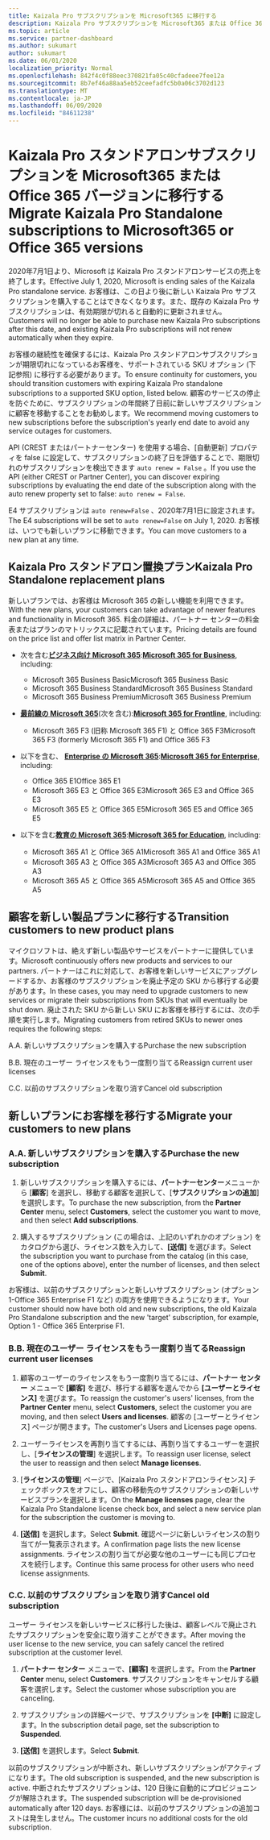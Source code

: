 ```yaml
---
title: Kaizala Pro サブスクリプションを Microsoft365 に移行する
description: Kaizala Pro サブスクリプションを Microsoft365 または Office 365 バージョンに移行する方法について説明します。
ms.topic: article
ms.service: partner-dashboard
ms.author: sukumart
author: sukumart
ms.date: 06/01/2020
localization_priority: Normal
ms.openlocfilehash: 842f4c0f88eec370821fa05c40cfadeee7fee12a
ms.sourcegitcommit: 8b7ef46a88aa5eb52ceefadfc5b0a06c3702d123
ms.translationtype: MT
ms.contentlocale: ja-JP
ms.lasthandoff: 06/09/2020
ms.locfileid: "84611238"
---
```

# <a name="migrate-kaizala-pro-standalone-subscriptions-to-microsoft365-or-office-365-versions"></a><span data-ttu-id="887c2-103">Kaizala Pro スタンドアロンサブスクリプションを Microsoft365 または Office 365 バージョンに移行する</span><span class="sxs-lookup"><span data-stu-id="887c2-103">Migrate Kaizala Pro Standalone subscriptions to Microsoft365 or Office 365 versions</span></span>

<span data-ttu-id="887c2-104">2020年7月1日より、Microsoft は Kaizala Pro スタンドアロンサービスの売上を終了します。</span><span class="sxs-lookup"><span data-stu-id="887c2-104">Effective July 1, 2020, Microsoft is ending sales of the Kaizala Pro standalone service.</span></span> <span data-ttu-id="887c2-105">お客様は、この日より後に新しい Kaizala Pro サブスクリプションを購入することはできなくなります。また、既存の Kaizala Pro サブスクリプションは、有効期限が切れると自動的に更新されません。</span><span class="sxs-lookup"><span data-stu-id="887c2-105">Customers will no longer be able to purchase new Kaizala Pro subscriptions after this date, and existing Kaizala Pro subscriptions will not renew automatically when they expire.</span></span>

<span data-ttu-id="887c2-106">お客様の継続性を確保するには、Kaizala Pro スタンドアロンサブスクリプションが期限切れになっているお客様を、サポートされている SKU オプション (下記参照) に移行する必要があります。</span><span class="sxs-lookup"><span data-stu-id="887c2-106">To ensure continuity for customers, you should transition customers with expiring Kaizala Pro standalone subscriptions to a supported SKU option, listed below.</span></span> <span data-ttu-id="887c2-107">顧客のサービスの停止を防ぐために、サブスクリプションの年間終了日前に新しいサブスクリプションに顧客を移動することをお勧めします。</span><span class="sxs-lookup"><span data-stu-id="887c2-107">We recommend moving customers to new subscriptions before the subscription's yearly end date to avoid any service outages for customers.</span></span>

<span data-ttu-id="887c2-108">API (CREST またはパートナーセンター) を使用する場合、[自動更新] プロパティを false に設定して、サブスクリプションの終了日を評価することで、期限切れのサブスクリプションを検出できます `auto renew = False` 。</span><span class="sxs-lookup"><span data-stu-id="887c2-108">If you use the API (either CREST or Partner Center), you can discover expiring subscriptions by evaluating the end date of the subscription along with the auto renew property set to false: `auto renew = False`.</span></span>

<span data-ttu-id="887c2-109">E4 サブスクリプションは `auto renew=False` 、2020年7月1日に設定されます。</span><span class="sxs-lookup"><span data-stu-id="887c2-109">The E4 subscriptions will be set to `auto renew=False` on July 1, 2020.</span></span> <span data-ttu-id="887c2-110">お客様は、いつでも新しいプランに移動できます。</span><span class="sxs-lookup"><span data-stu-id="887c2-110">You can move customers to a new plan at any time.</span></span>

## <a name="kaizala-pro-standalone-replacement-plans"></a><span data-ttu-id="887c2-111">Kaizala Pro スタンドアロン置換プラン</span><span class="sxs-lookup"><span data-stu-id="887c2-111">Kaizala Pro Standalone replacement plans</span></span>

<span data-ttu-id="887c2-112">新しいプランでは、お客様は Microsoft 365 の新しい機能を利用できます。</span><span class="sxs-lookup"><span data-stu-id="887c2-112">With the new plans, your customers can take advantage of newer features and functionality in Microsoft 365.</span></span> <span data-ttu-id="887c2-113">料金の詳細は、パートナー センターの料金表またはプランのマトリックスに記載されています。</span><span class="sxs-lookup"><span data-stu-id="887c2-113">Pricing details are found on the price list and offer list matrix in Partner Center.</span></span>

- <span data-ttu-id="887c2-114">次を含む[**ビジネス向け Microsoft 365**](https://www.microsoft.com/microsoft-365/compare-all-microsoft-365-products?&activetab=tab:primaryr2):</span><span class="sxs-lookup"><span data-stu-id="887c2-114">[**Microsoft 365 for Business**](https://www.microsoft.com/microsoft-365/compare-all-microsoft-365-products?&activetab=tab:primaryr2), including:</span></span>  
   - <span data-ttu-id="887c2-115">Microsoft 365 Business Basic</span><span class="sxs-lookup"><span data-stu-id="887c2-115">Microsoft 365 Business Basic</span></span>
   - <span data-ttu-id="887c2-116">Microsoft 365 Business Standard</span><span class="sxs-lookup"><span data-stu-id="887c2-116">Microsoft 365 Business Standard</span></span>
   - <span data-ttu-id="887c2-117">Microsoft 365 Business Premium</span><span class="sxs-lookup"><span data-stu-id="887c2-117">Microsoft 365 Business Premium</span></span>
    
- <span data-ttu-id="887c2-118">[**最前線の Microsoft 365**](https://www.microsoft.com/microsoft-365/microsoft-365-enterprise-f3?activetab=pivot:overviewtab)(次を含む):</span><span class="sxs-lookup"><span data-stu-id="887c2-118">[**Microsoft 365 for Frontline**](https://www.microsoft.com/microsoft-365/microsoft-365-enterprise-f3?activetab=pivot:overviewtab), including:</span></span>
   - <span data-ttu-id="887c2-119">Microsoft 365 F3 (旧称 Microsoft 365 F1) と Office 365 F3</span><span class="sxs-lookup"><span data-stu-id="887c2-119">Microsoft 365 F3 (formerly Microsoft 365 F1) and Office 365 F3</span></span>
    
- <span data-ttu-id="887c2-120">以下を含む、 [**Enterprise の Microsoft 365**](https://www.microsoft.com/microsoft-365/compare-microsoft-365-enterprise-plans):</span><span class="sxs-lookup"><span data-stu-id="887c2-120">[**Microsoft 365 for Enterprise**](https://www.microsoft.com/microsoft-365/compare-microsoft-365-enterprise-plans), including:</span></span> 
   - <span data-ttu-id="887c2-121">Office 365 E1</span><span class="sxs-lookup"><span data-stu-id="887c2-121">Office 365 E1</span></span>
   - <span data-ttu-id="887c2-122">Microsoft 365 E3 と Office 365 E3</span><span class="sxs-lookup"><span data-stu-id="887c2-122">Microsoft 365 E3 and Office 365 E3</span></span>
   - <span data-ttu-id="887c2-123">Microsoft 365 E5 と Office 365 E5</span><span class="sxs-lookup"><span data-stu-id="887c2-123">Microsoft 365 E5 and Office 365 E5</span></span>

- <span data-ttu-id="887c2-124">以下を含む[**教育の Microsoft 365**](https://www.microsoft.com/education/buy-license/microsoft365):</span><span class="sxs-lookup"><span data-stu-id="887c2-124">[**Microsoft 365 for Education**](https://www.microsoft.com/education/buy-license/microsoft365), including:</span></span> 
    - <span data-ttu-id="887c2-125">Microsoft 365 A1 と Office 365 A1</span><span class="sxs-lookup"><span data-stu-id="887c2-125">Microsoft 365 A1 and Office 365 A1</span></span>
    - <span data-ttu-id="887c2-126">Microsoft 365 A3 と Office 365 A3</span><span class="sxs-lookup"><span data-stu-id="887c2-126">Microsoft 365 A3 and Office 365 A3</span></span>
    - <span data-ttu-id="887c2-127">Microsoft 365 A5 と Office 365 A5</span><span class="sxs-lookup"><span data-stu-id="887c2-127">Microsoft 365 A5 and Office 365 A5</span></span>

## <a name="transition-customers-to-new-product-plans"></a><span data-ttu-id="887c2-128">顧客を新しい製品プランに移行する</span><span class="sxs-lookup"><span data-stu-id="887c2-128">Transition customers to new product plans</span></span>

<span data-ttu-id="887c2-129">マイクロソフトは、絶えず新しい製品やサービスをパートナーに提供しています。</span><span class="sxs-lookup"><span data-stu-id="887c2-129">Microsoft continuously offers new products and services to our partners.</span></span> <span data-ttu-id="887c2-130">パートナーはこれに対応して、お客様を新しいサービスにアップグレードするか、お客様のサブスクリプションを廃止予定の SKU から移行する必要があります。</span><span class="sxs-lookup"><span data-stu-id="887c2-130">In these cases, you may need to upgrade customers to new services or migrate their subscriptions from SKUs that will eventually be shut down.</span></span> <span data-ttu-id="887c2-131">廃止された SKU から新しい SKU にお客様を移行するには、次の手順を実行します。</span><span class="sxs-lookup"><span data-stu-id="887c2-131">Migrating customers from retired SKUs to newer ones requires the following steps:</span></span>

<span data-ttu-id="887c2-132">A.</span><span class="sxs-lookup"><span data-stu-id="887c2-132">A.</span></span> <span data-ttu-id="887c2-133">新しいサブスクリプションを購入する</span><span class="sxs-lookup"><span data-stu-id="887c2-133">Purchase the new subscription</span></span>

<span data-ttu-id="887c2-134">B.</span><span class="sxs-lookup"><span data-stu-id="887c2-134">B.</span></span> <span data-ttu-id="887c2-135">現在のユーザー ライセンスをもう一度割り当てる</span><span class="sxs-lookup"><span data-stu-id="887c2-135">Reassign current user licenses</span></span>

<span data-ttu-id="887c2-136">C.</span><span class="sxs-lookup"><span data-stu-id="887c2-136">C.</span></span> <span data-ttu-id="887c2-137">以前のサブスクリプションを取り消す</span><span class="sxs-lookup"><span data-stu-id="887c2-137">Cancel old subscription</span></span>


## <a name="migrate-your-customers-to-new-plans"></a><span data-ttu-id="887c2-138">新しいプランにお客様を移行する</span><span class="sxs-lookup"><span data-stu-id="887c2-138">Migrate your customers to new plans</span></span>

### <a name="a-purchase-the-new-subscription"></a><span data-ttu-id="887c2-139">A.</span><span class="sxs-lookup"><span data-stu-id="887c2-139">A.</span></span> <span data-ttu-id="887c2-140">新しいサブスクリプションを購入する</span><span class="sxs-lookup"><span data-stu-id="887c2-140">Purchase the new subscription</span></span>

1. <span data-ttu-id="887c2-141">新しいサブスクリプションを購入するには、**パートナーセンター**メニューから [**顧客**] を選択し、移動する顧客を選択して、[**サブスクリプションの追加**] を選択します。</span><span class="sxs-lookup"><span data-stu-id="887c2-141">To purchase the new subscription, from the **Partner Center** menu, select **Customers**, select the customer you want to move, and then select **Add subscriptions**.</span></span>

2. <span data-ttu-id="887c2-142">購入するサブスクリプション (この場合は、上記のいずれかのオプション) をカタログから選び、ライセンス数を入力して、**[送信]** を選びます。</span><span class="sxs-lookup"><span data-stu-id="887c2-142">Select the subscription you want to purchase from the catalog (in this case, one of the options above), enter the number of licenses, and then select **Submit**.</span></span>

<span data-ttu-id="887c2-143">お客様は、以前のサブスクリプションと新しいサブスクリプション (オプション 1-Office 365 Enterprise F1 など) の両方を使用できるようになります。</span><span class="sxs-lookup"><span data-stu-id="887c2-143">Your customer should now have both old and new subscriptions, the old Kaizala Pro Standalone subscription and the new 'target' subscription, for example, Option 1 - Office 365 Enterprise F1.</span></span>

### <a name="b-reassign-current-user-licenses"></a><span data-ttu-id="887c2-144">B.</span><span class="sxs-lookup"><span data-stu-id="887c2-144">B.</span></span> <span data-ttu-id="887c2-145">現在のユーザー ライセンスをもう一度割り当てる</span><span class="sxs-lookup"><span data-stu-id="887c2-145">Reassign current user licenses</span></span>

1. <span data-ttu-id="887c2-146">顧客のユーザーのライセンスをもう一度割り当てるには、**パートナー センター** メニューで **[顧客]** を選び、移行する顧客を選んでから **[ユーザーとライセンス]** を選びます。</span><span class="sxs-lookup"><span data-stu-id="887c2-146">To reassign the customer's users' licenses, from the **Partner Center** menu, select **Customers**, select the customer you are moving, and then select **Users and licenses**.</span></span> <span data-ttu-id="887c2-147">顧客の [ユーザーとライセンス] ページが開きます。</span><span class="sxs-lookup"><span data-stu-id="887c2-147">The customer's Users and Licenses page opens.</span></span>

2. <span data-ttu-id="887c2-148">ユーザーライセンスを再割り当てするには、再割り当てするユーザーを選択し、[**ライセンスの管理**] を選択します。</span><span class="sxs-lookup"><span data-stu-id="887c2-148">To reassign user license, select the user to reassign and then select **Manage licenses**.</span></span>

3. <span data-ttu-id="887c2-149">[**ライセンスの管理**] ページで、[Kaizala Pro スタンドアロンライセンス] チェックボックスをオフにし、顧客の移動先のサブスクリプションの新しいサービスプランを選択します。</span><span class="sxs-lookup"><span data-stu-id="887c2-149">On the **Manage licenses** page, clear the Kaizala Pro Standalone license check box, and select a new service plan for the subscription the customer is moving to.</span></span>

4.  <span data-ttu-id="887c2-150">**[送信]** を選択します。</span><span class="sxs-lookup"><span data-stu-id="887c2-150">Select **Submit**.</span></span> <span data-ttu-id="887c2-151">確認ページに新しいライセンスの割り当てが一覧表示されます。</span><span class="sxs-lookup"><span data-stu-id="887c2-151">A confirmation page lists the new license assignments.</span></span> <span data-ttu-id="887c2-152">ライセンスの割り当てが必要な他のユーザーにも同じプロセスを続行します。</span><span class="sxs-lookup"><span data-stu-id="887c2-152">Continue this same process for other users who need license assignments.</span></span>

### <a name="c-cancel-old-subscription"></a><span data-ttu-id="887c2-153">C.</span><span class="sxs-lookup"><span data-stu-id="887c2-153">C.</span></span> <span data-ttu-id="887c2-154">以前のサブスクリプションを取り消す</span><span class="sxs-lookup"><span data-stu-id="887c2-154">Cancel old subscription</span></span>

<span data-ttu-id="887c2-155">ユーザー ライセンスを新しいサービスに移行した後は、顧客レベルで廃止されたサブスクリプションを安全に取り消すことができます。</span><span class="sxs-lookup"><span data-stu-id="887c2-155">After moving the user license to the new service, you can safely cancel the retired subscription at the customer level.</span></span>

1.  <span data-ttu-id="887c2-156">**パートナー センター** メニューで、**[顧客]** を選択します。</span><span class="sxs-lookup"><span data-stu-id="887c2-156">From the **Partner Center** menu, select **Customers**.</span></span> <span data-ttu-id="887c2-157">サブスクリプションをキャンセルする顧客を選択します。</span><span class="sxs-lookup"><span data-stu-id="887c2-157">Select the customer whose subscription you are canceling.</span></span>

2.  <span data-ttu-id="887c2-158">サブスクリプションの詳細ページで、サブスクリプションを **[中断]** に設定します。</span><span class="sxs-lookup"><span data-stu-id="887c2-158">In the subscription detail page, set the subscription to **Suspended**.</span></span>

3.  <span data-ttu-id="887c2-159">**[送信]** を選択します。</span><span class="sxs-lookup"><span data-stu-id="887c2-159">Select **Submit**.</span></span>

<span data-ttu-id="887c2-160">以前のサブスクリプションが中断され、新しいサブスクリプションがアクティブになります。</span><span class="sxs-lookup"><span data-stu-id="887c2-160">The old subscription is suspended, and the new subscription is active.</span></span> <span data-ttu-id="887c2-161">中断されたサブスクリプションは、120 日後に自動的にプロビジョニングが解除されます。</span><span class="sxs-lookup"><span data-stu-id="887c2-161">The suspended subscription will be de-provisioned automatically after 120 days.</span></span> <span data-ttu-id="887c2-162">お客様には、以前のサブスクリプションの追加コストは発生しません。</span><span class="sxs-lookup"><span data-stu-id="887c2-162">The customer incurs no additional costs for the old subscription.</span></span>
